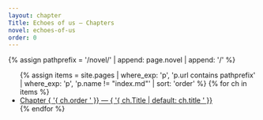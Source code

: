 ```yaml
---
layout: chapter
Title: Echoes of us — Chapters
novel: echoes-of-us
order: 0
---
```


{% assign pathprefix = '/novel/' | append: page.novel | append: '/' %}
<ul>
{% assign items = site.pages
  | where_exp: 'p', 'p.url contains pathprefix'
  | where_exp: 'p', 'p.name != "index.md"'
  | sort: 'order' %}
{% for ch in items %}
  <li><a href="{ '{ ch.url | relative_url ' }}">Chapter { '{ ch.order ' }} — { '{ ch.Title | default: ch.title ' }}</a></li>
{% endfor %}
</ul>
